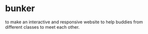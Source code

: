 # bunker
to make an interactive  and responsive website to help buddies from different classes to meet each other.  
